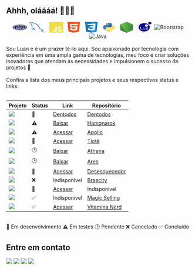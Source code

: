 ## Ahhh, oláááá! 👋👋👋 

<div style="display: inline_block; text-align: center;">
  <img align="center" alt="PHP" height="30" width="40" src="https://raw.githubusercontent.com/devicons/devicon/master/icons/php/php-original.svg">&nbsp;
  <img align="center" alt="MySQL" height="30" width="40" src="https://raw.githubusercontent.com/devicons/devicon/master/icons/mysql/mysql-original.svg"> &nbsp;
  <img align="center" alt="Javascript" height="30" width="40" src="https://raw.githubusercontent.com/devicons/devicon/master/icons/javascript/javascript-plain.svg">&nbsp;
  <img align="center" alt="HTML5" height="30" width="40" src="https://raw.githubusercontent.com/devicons/devicon/master/icons/html5/html5-original.svg">&nbsp;
  <img align="center" alt="CSS" height="30" width="40" src="https://raw.githubusercontent.com/devicons/devicon/master/icons/css3/css3-original.svg">&nbsp;
  <img align="center" alt="Python" height="30" width="40" src="https://raw.githubusercontent.com/devicons/devicon/master/icons/python/python-original.svg">&nbsp;
  <img align="center" alt="NodeJS" height="30" width="40" src="https://raw.githubusercontent.com/devicons/devicon/master/icons/nodejs/nodejs-original.svg">&nbsp;
  <img align="center" alt="Lua" height="30" width="40" src="https://raw.githubusercontent.com/devicons/devicon/master/icons/lua/lua-original.svg">&nbsp;
  <img align="center" alt="Bootstrap" height="30" width="40" src="https://cdn.jsdelivr.net/gh/devicons/devicon/icons/bootstrap/bootstrap-original.svg">&nbsp;
  <img align="center" alt="Java" height="30" width="40" src="https://cdn.jsdelivr.net/gh/devicons/devicon/icons/java/java-original.svg">&nbsp;
</div>
<br/>
Sou Luan e é um prazer tê-lo aqui. Sou apaixonado por tecnologia com experiência em uma ampla gama de tecnologias, meu foco é criar soluções inovadoras que atendam às necessidades e impulsionem o sucesso de projetos 🤖
<br/><br/>
Confira a lista dos meus principais projetos e seus respectivos status e links: <br/><br/>

| Projeto       | Status | Link | Repositório                                      |
|---------------|--------------|----------------|-------------------------------------------|
| <img src="https://desesquecedor.com.br/uploads/1/anexos/dentodos.png" height="40">      | 🚧 | [Dentodos](https://dentodos.com.br) | [Dentodos](https://github.com/luanbiao/dentodos) |
| <img src="https://desesquecedor.com.br/uploads/1/anexos/icone.png" height="40">     | ⚠️ | [Baixar](https://#)      | [Hamgnarok](https://github.com/luanbiao/hamgnarok) |
| <img src="https://zeus.tiote.com.br/imgs/apolo.png" height="40">        | ⚠️ | [Acessar](https://apollo.tiote.com.br)     | [Apollo](https://github.com/luanbiao/apollo) |
| <img src="https://tiote.com.br/tiote_t.png" height="40">         | 🚧 | [Acessar](https://tiote.com.br)     | [Tiotê](https://github.com/luanbiao/tiote) |
| <img src="https://zeus.tiote.com.br/imgs/athena.png" height="40">        | 🕒 | [Baixar](https://zeus.tiote.com.br/apps/athena.apk)    | [Athena](https://github.com/luanbiao/athena) |
| <img src="https://zeus.tiote.com.br/imgs/ares.png" height="40">          | 🕒 | [Baixar](https://zeus.tiote.com.br/apps/ares.apk)    | [Ares](https://github.com/luanbiao/ares) |
| <img src="https://desesquecedor.com.br/img/logo2.webp" height="40"> | 🚧 | [Acessar](https://desesquecedor.com.br)    | [Desesquecedor](https://github.com/luanbiao/desesquecedor_preview) |
| <img src="https://desesquecedor.com.br/uploads/1/anexos/logo_brascity.png" height="40">      | ❌ | Indisponível    | [Brascity](https://github.com/luanbiao/brascity) |
| <img src="https://desesquecedor.com.br/uploads/1/anexos/logo_fefute.png" height="40">        | 🚧 | [Acessar](https://fefute.com.br)     | Indisponível |
| <img src="https://desesquecedor.com.br/uploads/1/anexos/magicselling.png" height="40">  | ✅ | Indisponível | [Magic Selling](https://github.com/luanbiao/magicselling) |
| <img src="https://vitaminanerd.com.br/marcas/Logo%20PinT.png" height="40"> | ✅ | [Acessar](https://vitaminanerd.com.br)      | [Vitamina Nerd](https://github.com/luanbiao/vitaminanerd) |

<div style="display: inline_block"><br>
🚧 Em desenvolvimento
⚠️ Em testes  
🕒 Pendente
❌ Cancelado
✅ Concluído
</div>


## Entre em contato

<div> 
  <a href="https://instagram.com/luanbiao" target="_blank"><img src="https://img.shields.io/badge/-Instagram-%23E4405F?style=for-the-badge&logo=instagram&logoColor=white" target="_blank"></a>
  <a href="https://discord.gg/wagxzStdcR" target="_blank"><img src="https://img.shields.io/badge/Discord-7289DA?style=for-the-badge&logo=discord&logoColor=white" target="_blank"></a> 
  <a href = "mailto:luanbiao@hotmail.com"><img src="https://img.shields.io/badge/-Hotmail-%23333?style=for-the-badge&logo=hotmail&logoColor=white" target="_blank"></a>
  <a href="https://www.linkedin.com/in/luan-bi%C3%A3o-88028412b/" target="_blank"><img src="https://img.shields.io/badge/-LinkedIn-%230077B5?style=for-the-badge&logo=linkedin&logoColor=white" target="_blank"></a> 
</div>
